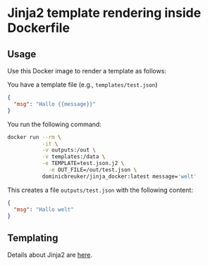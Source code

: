 # Jinja2 template rendering inside Dockerfile

## Usage

Use this Docker image to render a template as follows:

You have a template file (e.g., `templates/test.json`)
```json
{
  "msg": "Hallo {{message}}"
}
```

You run the following command:
```bash
docker run --rm \
           -it \
           -v outputs:/out \
           -v templates:/data \
           -e TEMPLATE=test.json.j2 \
         	 -e OUT_FILE=/out/test.json \
           dominicbreuker/jinja_docker:latest message='welt'
```

This creates a file `outputs/test.json` with the following content:
```json
{
  "msg": "Hallo welt"
}
```

## Templating

Details about Jinja2 are [here](http://jinja.pocoo.org/docs/dev/).
